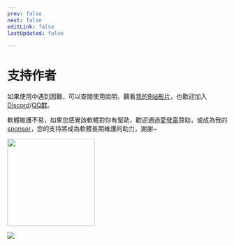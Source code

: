 ```yaml
---
prev: false
next: false
editLink: false
lastUpdated: false

---
```


# 支持作者

如果使用中遇到困難，可以查閱使用說明、觀看[我的B站影片](https://space.bilibili.com/592120404/video)，也歡迎加入[Discord](https://discord.com/invite/ErtDwVeAbhtB)/[QQ群](https://qm.qq.com/q/I5rr3uEpi2)。

軟體維護不易，如果您感覺該軟體對你有幫助，歡迎通過[愛發電](https://afdian.com/a/HIllya51)贊助，或成為我的[sponsor](https://patreon.com/HIllya51)，您的支持將成為軟體長期維護的助力，謝謝~

<a href="https://afdian.com/a/HIllya51"><img width="200" src="https://pic1.afdiancdn.com/static/img/welcome/button-sponsorme.png" alt=""></a>

[![](https://image.lunatranslator.org/zh/httpsgithubcomhillya51-preview.png)](https://www.patreon.com/c/HIllya51)
